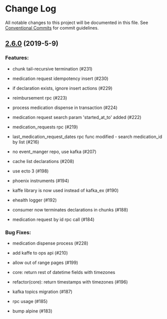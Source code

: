 # Change Log

All notable changes to this project will be documented in this file.
See [Conventional Commits](Https://conventionalcommits.org) for commit guidelines.

<!-- changelog -->

## [2.6.0](https://github.com/edenlabllc/ops.api/compare/2.6.0...2.6.0) (2019-5-9)




### Features:

* chunk tail-recursive termination (#231)

* medication request idempotency insert (#230)

* if declaration exists, ignore insert actions (#229)

* reimbursement rpc (#223)

* process medication dispense in transaction (#224)

* medication request search param 'started_at_to' added (#222)

* medication_requests rpc (#219)

* last_medication_request_dates rpc func modified - search medication_id by list (#216)

* no event_manger repo, use kafka (#207)

* cache list declarations (#208)

* use ecto 3 (#198)

* phoenix instruments (#194)

* kaffe library is now used instead of kafka_ex (#190)

* ehealth logger (#192)

* consumer now terminates declarations in chunks (#188)

* medication request by id rpc call (#184)

### Bug Fixes:

* medication dispense process (#228)

* add kaffe to ops api (#210)

* allow out of range pages (#199)

* core: return rest of datetime fields with timezones

* refactor(core): return timestamps with timezones (#196)

* kafka topics migration (#187)

* rpc usage (#185)

* bump alpine (#183)
